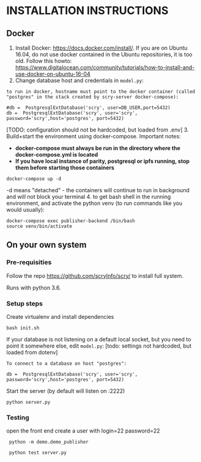 # INSTALLATION INSTRUCTIONS

## Docker

1. Install Docker: https://docs.docker.com/install/. If you are on Ubuntu 16.04, do not use docker contained in the Ubuntu repositories, it is too old. Follow this howto: https://www.digitalocean.com/community/tutorials/how-to-install-and-use-docker-on-ubuntu-16-04
2. Change database host and credentials in `model.py`:
```
to run in docker, hostname must point to the docker container (called "postgres" in the stack created by scry-server docker-compose):

#db =  PostgresqlExtDatabase('scry', user=DB_USER,port=5432)
db =  PostgresqlExtDatabase('scry', user='scry', password='scry',host='postgres', port=5432)

```
[TODO: configuration should not be hardcoded, but loaded from .env]
3. Build+start the environment using docker-compose. Important notes:
- **docker-compose must always be run in the directory where the docker-compose.yml is located**
- **If you have local instance of parity, postgresql or ipfs running, stop them before starting those containers**
```
docker-compose up -d
```
-d means "detached" - the containers will continue to run in background and will not block your terminal
4. to get bash shell in the running environment, and activate the python venv (to run commands like you would usually):
```
docker-compose exec publisher-backend /bin/bash
source venv/bin/activate

```

## On your own system

### Pre-requisities

Follow the repo https://github.com/scryInfo/scry/ to install full system.

Runs with python 3.6.

### Setup steps

Create virtualenv and install dependencies
```
bash init.sh
```

If your database is not listening on a default local socket, but you need to point it somewhere else, edit `model.py`:
[todo: settings not hardcoded, but loaded from dotenv]

```
To connect to a database on host "postgres":

db =  PostgresqlExtDatabase('scry', user='scry', password='scry',host='postgres', port=5432)
```

Start the server (by default will listen on :2222)
```
python server.py
```


### Testing
open the front end
create a user with login=22 password=22
```
 python -m demo.demo_publisher

 python test server.py
```
